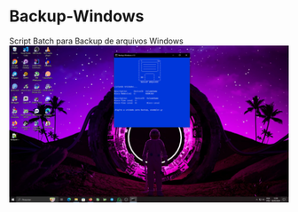 # Backup-Windows
Script Batch para Backup de arquivos Windows
![Descrição da imagem](https://github.com/Rodrigo-libc/Backup-Windows/blob/main/artASCII/Captura%20de%20tela%202024-05-02%20123040.png?raw=true)



